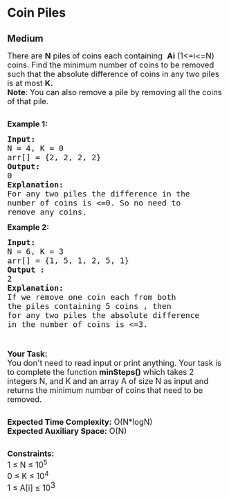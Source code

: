 # Coin Piles
## Medium 
<div class="problem-statement">
                <p></p><p><span style="font-size:18px">There are <strong>N</strong> piles of coins each containing &nbsp;<strong>Ai</strong> (1&lt;=i&lt;=N) coins. Find the minimum number of coins to be removed such that the absolute difference of coins in any two piles is at most <strong>K.</strong><br>
<strong>Note</strong>:&nbsp;You can also remove a pile by removing all the coins of that pile.</span></p>

<p><br>
<span style="font-size:18px"><strong>Example 1:</strong></span></p>

<pre><span style="font-size:18px"><strong>Input:
</strong>N = 4, K = 0
arr[] = {2, 2, 2, 2}
<strong>Output:
</strong>0
<strong>Explanation:</strong>
</span><span style="font-size:18px">For any two piles the difference in the
number of coins is &lt;=0. So no need to
remove any coins.</span> 
</pre>

<div><span style="font-size:18px"><strong>Example 2:</strong></span></div>

<pre><span style="font-size:18px"><strong>Input:
</strong>N = 6, K = 3
arr[] = {1, 5, 1, 2, 5, 1} 
<strong>Output :</strong>
2</span>
<span style="font-size:18px"><strong>Explanation:</strong>
</span><span style="font-size:18px">If we remove one coin each from both
the piles containing 5 coins , then
for any two piles the absolute difference
in the number of coins is &lt;=3.</span> 

</pre>

<p><br>
<span style="font-size:18px"><strong>Your Task:&nbsp;&nbsp;</strong><br>
You don't need to read input or print anything. Your task is to complete the function <strong>minSteps()</strong>&nbsp;which takes 2 integers N, and K and an array A of size N as input and returns the minimum number of coins that need to be removed.</span></p>

<p><br>
<span style="font-size:18px"><strong>Expected Time Complexity:</strong> O(N*logN)<br>
<strong>Expected Auxiliary Space:</strong> O(N)</span></p>

<p><br>
<span style="font-size:18px"><strong>Constraints:</strong><br>
1 ≤ N ≤ 10<sup>5</sup><br>
0 ≤ K ≤ 10<sup>4</sup></span><br>
<span style="font-size:18px">1 ≤ A[i] ≤ 10</span><sup style="font-size:18px">3</sup></p>
 <p></p>
            </div>